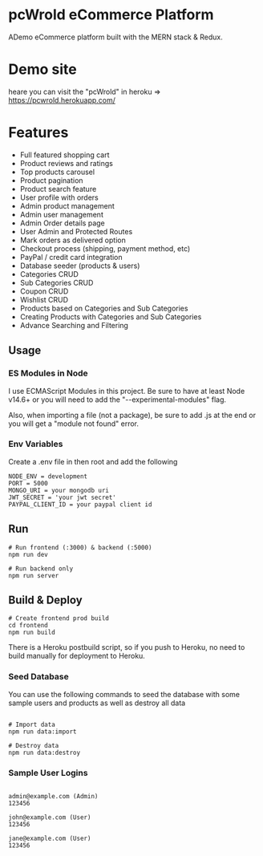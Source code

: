 # pcWrold eCommerce Platform

ADemo eCommerce platform built with the MERN stack & Redux.

 
# Demo site
 heare you can visit the "pcWrold" in heroku => https://pcwrold.herokuapp.com/

# Features
* Full featured shopping cart
* Product reviews and ratings
* Top products carousel
* Product pagination
* Product search feature
* User profile with orders
* Admin product management
* Admin user management
* Admin Order details page
* User Admin and Protected Routes
* Mark orders as delivered option
* Checkout process (shipping, payment method, etc)
* PayPal / credit card integration
* Database seeder (products & users)
* Categories CRUD
* Sub Categories CRUD
* Coupon CRUD
* Wishlist CRUD
* Products based on Categories and Sub Categories
* Creating Products with Categories and Sub Categories
* Advance Searching and Filtering


## Usage

### ES Modules in Node

I use ECMAScript Modules in this project. Be sure to have at least Node v14.6+ or you will need to add the "--experimental-modules" flag.

Also, when importing a file (not a package), be sure to add .js at the end or you will get a "module not found" error.

### Env Variables

Create a .env file in then root and add the following

```
NODE_ENV = development
PORT = 5000
MONGO_URI = your mongodb uri
JWT_SECRET = 'your jwt secret'
PAYPAL_CLIENT_ID = your paypal client id

```
## Run

```
# Run frontend (:3000) & backend (:5000)
npm run dev

# Run backend only
npm run server

```

## Build & Deploy

```
# Create frontend prod build
cd frontend
npm run build

```
There is a Heroku postbuild script, so if you push to Heroku, no need to build manually for deployment to Heroku.

### Seed Database

You can use the following commands to seed the database with some sample users and products as well as destroy all data


```

# Import data
npm run data:import

# Destroy data
npm run data:destroy

```

### Sample User Logins


```

admin@example.com (Admin)
123456

john@example.com (User)
123456

jane@example.com (User)
123456

```






